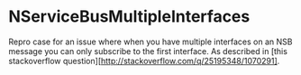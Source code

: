 NServiceBusMultipleInterfaces
=============================

Repro case for an issue where when you have multiple interfaces on an NSB message you can only subscribe to the first interface. As described in [this stackoverflow question][http://stackoverflow.com/q/25195348/1070291].
